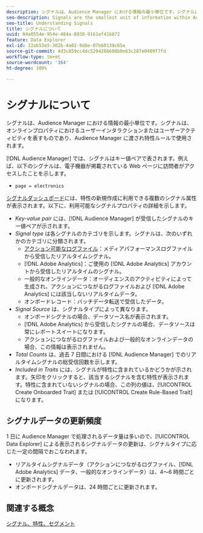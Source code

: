 ```yaml
---
description: シグナルは、Audience Manager における情報の最小単位です。シグナルは、オンラインプロパティにおけるユーザーインタラクションまたはユーザーアクティビティを表すものであり、Audience Manager に渡され特性ルールで使用されます。
seo-description: Signals are the smallest unit of information within Audience Manager. They represent user interactions or user activity on your online properties, and get passed on to Audience Manager to be used in trait rules.
seo-title: Understanding Signals
title: シグナルについて
uuid: 04a0554e-954e-484a-8838-9161ef416872
feature: Data Explorer
exl-id: 12ab53e5-302b-4a82-9d8e-07b60139c65e
source-git-commit: 4d3c859cc4dc5294286680b0e63c287e0409f7fd
workflow-type: tm+mt
source-wordcount: '364'
ht-degree: 100%

---
```


# シグナルについて

シグナルは、Audience Manager における情報の最小単位です。シグナルは、オンラインプロパティにおけるユーザーインタラクションまたはユーザーアクティビティを表すものであり、Audience Manager に渡され特性ルールで使用されます。

[!DNL Audience Manager] では、シグナルはキー値ペアで表されます。例えば、以下のシグナルは、電子機器が掲載されている Web ページに訪問者がアクセスしたことを示します。

* `page = electronics`

[シグナルダッシュボード](../../features/data-explorer/data-explorer-signals-dashboard.md)には、特性の新規作成に利用できる複数のシグナル属性が表示されます。以下に、利用可能なシグナルプロパティの詳細を示します。

* *Key-value pair* には、[!DNL Audience Manager] が受信したシグナルのキー値ペアが示されます。
* *Signal type* は各シグナルのカテゴリを示します。シグナルは、次のいずれかのカテゴリに分類されます。
   * [アクション可能なログファイル](/help/using/integration/media-data-integration/actionable-log-files.md)：メディアパフォーマンスログファイルから受信したリアルタイムシグナル。
   * [!DNL Adobe Analytics]：ご使用の [!DNL Adobe Analytics] アカウントから受信したリアルタイムのシグナル。
   * 一般的なオンラインデータ：オーディエンスのアクティビティによって生成され、アクションにつながるログファイルおよび [!DNL Adobe Analytics] には該当しないリアルタイムデータ。
   * オンボードレコード：バッチデータ転送で受信したデータ。
* *Signal Source* は、シグナルタイプによって異なります。
   * オンボードシグナルの場合、データソース名が表示されます。
   * [!DNL Adobe Analytics] から受信したシグナルの場合、データソースは常にレポートスイートになります。
   * アクションにつながるログファイルおよび一般的なオンラインデータの場合、この情報は表示されません。
* *Total Counts* は、過去 7 日間における [!DNL Audience Manager] でのリアルタイムシグナルの総受信回数を示します。
* *Included in Traits* には、シグナルが特性に含まれているかどうかが示されます。矢印をクリックすると、該当するシグナルを含む特性が表示されます。特性に含まれていないシグナルの場合、この列の値は、[!UICONTROL Create Onboarded Trait] または [!UICONTROL Create Rule-Based Trait] になります。

## シグナルデータの更新頻度

1 日に Audience Manager で処理されるデータ量は多いので、[!UICONTROL Data Explorer] による表示されるシグナルデータの更新は、シグナルタイプに応じた一定の間隔でおこなわれます。

* リアルタイムシグナルデータ（アクションにつながるログファイル、[!DNL Adobe Analytics] データ、一般的なオンラインデータ）は、4～6 時間ごとに更新されます。
* オンボードシグナルデータは、24 時間ごとに更新されます。

## 関連する概念

[シグナル、特性、セグメント](/help/using/reference/signal-trait-segment.md)
